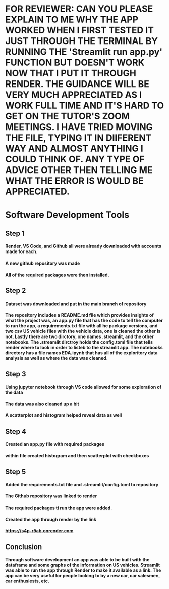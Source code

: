 # FOR REVIEWER: CAN YOU PLEASE EXPLAIN TO ME WHY THE APP WORKED WHEN I FIRST TESTED IT JUST THROUGH THE TERMINAL BY RUNNING THE 'Streamlit run app.py' FUNCTION BUT DOESN'T WORK NOW THAT I PUT IT THROUGH RENDER. THE GUIDANCE WILL BE VERY MUCH APPRECIATED AS I WORK FULL TIME AND IT'S HARD TO GET ON THE TUTOR'S ZOOM MEETINGS. I HAVE TRIED MOVING THE FILE, TYPING IT IN DIIFERENT WAY AND ALMOST ANYTHING I COULD THINK OF. ANY TYPE OF ADVICE OTHER THEN TELLING ME WHAT THE ERROR IS WOULD BE APPRECIATED.
# Software Development Tools
## Step 1
  #### Render, VS Code, and Github all were already downloaded with accounts made for each. 
  #### A new github repository was made
  #### All of the required packages were then installed.

## Step 2
  #### Dataset was downloaded and put in the main branch of repository
  #### The repository includes a README.md file which provides insights of what the project was, an app.py file that has the code to tell the computer to run the app, a requirements.txt file with all he package versions, and two csv US vehicle files with the vehicle data, one is cleaned the other is not. Lastly there are two dirctory, one names .streamlit, and the other notebooks. The .streamlit dirctroy holds the config.toml file that tells render where to look in order to listeb to the streamlit app. The notebooks directory has a file names EDA.ipynb that has all of the exploritory data analysis as well as where the data was cleaned.

## Step 3
  #### Using jupyter notebook through VS code allowed for some exploration of the data
  #### The data was also cleaned up a bit
  #### A scatterplot and histogram helped reveal data as well

## Step 4
  #### Created  an app.py file with required packages
  #### within file created histogram and then scatterplot with checkboxes

## Step 5
  #### Added the requirements.txt file and .streamlit/config.toml to repository
  #### The Github repository was linked to render
  #### The required packages ti run the app were added.
  #### Created the app through render by the link
  #### https://s4p-r5ab.onrender.com
## Conclusion
  #### Through software development an app was able to be built with the dataframe and some graphs of the information on US vehicles. Streamlit was able to run the app through Render to make it available as a link. The app can be very useful for people looking to by a new car, car salesmen, car enthusiests, etc. 
  
  

